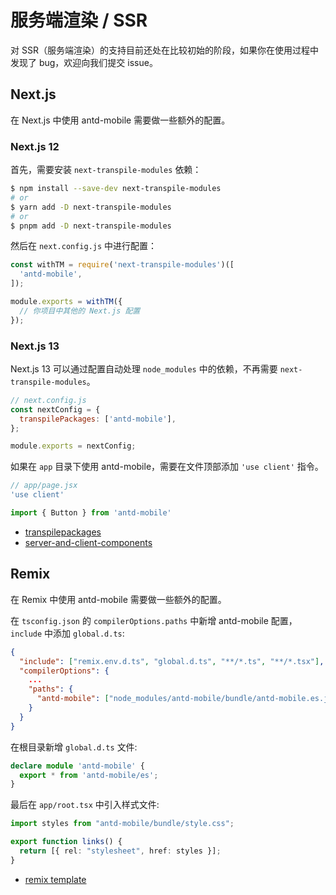 # 服务端渲染 / SSR <Experimental></Experimental>

对 SSR（服务端渲染）的支持目前还处在比较初始的阶段，如果你在使用过程中发现了 bug，欢迎向我们提交 issue。

## Next.js

在 Next.js 中使用 antd-mobile 需要做一些额外的配置。

### Next.js 12

首先，需要安装 `next-transpile-modules` 依赖：

```bash
$ npm install --save-dev next-transpile-modules
# or
$ yarn add -D next-transpile-modules
# or
$ pnpm add -D next-transpile-modules
```

然后在 `next.config.js` 中进行配置：

```js
const withTM = require('next-transpile-modules')([
  'antd-mobile',
]);

module.exports = withTM({
  // 你项目中其他的 Next.js 配置
});
```

### Next.js 13

Next.js 13 可以通过配置自动处理 `node_modules` 中的依赖，不再需要 `next-transpile-modules`。

```js
// next.config.js
const nextConfig = {
  transpilePackages: ['antd-mobile'],
};

module.exports = nextConfig;
```

如果在 `app` 目录下使用 antd-mobile，需要在文件顶部添加 `'use client'` 指令。

```jsx
// app/page.jsx
'use client'

import { Button } from 'antd-mobile'
```

- [transpilepackages](https://beta.nextjs.org/docs/api-reference/next-config#transpilepackages)
- [server-and-client-components](https://beta.nextjs.org/docs/rendering/server-and-client-components)

## Remix

在 Remix 中使用 antd-mobile 需要做一些额外的配置。

在 `tsconfig.json` 的 `compilerOptions.paths` 中新增 antd-mobile 配置，`include` 中添加 `global.d.ts`:

```json
{
  "include": ["remix.env.d.ts", "global.d.ts", "**/*.ts", "**/*.tsx"],
  "compilerOptions": {
    ...
    "paths": {
      "antd-mobile": ["node_modules/antd-mobile/bundle/antd-mobile.es.js"]
    }
  }
}
```

在根目录新增 `global.d.ts` 文件:

```ts
declare module 'antd-mobile' {
  export * from 'antd-mobile/es';
}
```

最后在 `app/root.tsx` 中引入样式文件:

```ts
import styles from "antd-mobile/bundle/style.css";

export function links() {
  return [{ rel: "stylesheet", href: styles }];
}
```

- [remix template](https://github.com/3lang3/antd-mobile-template/tree/main/remix)
